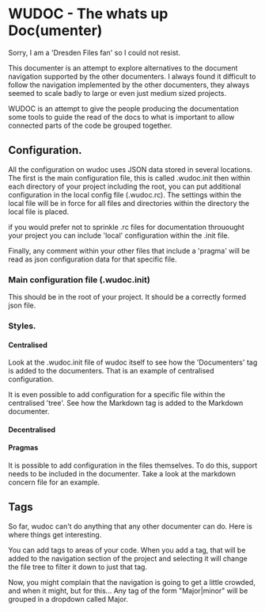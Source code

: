 # WUDOC - The whats up Doc(umenter)

Sorry, I am a 'Dresden Files fan' so I could not resist.

This documenter is an attempt to explore alternatives to the document navigation supported by the other documenters. I always found it difficult to follow the navigation implemented by the other documenters, they always seemed to scale badly to large or even just medium sized projects.

WUDOC is an attempt to give the people producing the documentation some tools to guide the read of the docs to what is important to allow connected parts of the code be grouped together.

## Configuration.

All the configuration on wudoc uses JSON data stored in several locations. The first is the main configuration file, this is called .wudoc.init then within each directory of your project including the root, you can put additional configuration in the local config file (.wudoc.rc). The settings within the local file will be in force for all files and directories within the directory the local file is placed.

if you would prefer not to sprinkle .rc files for documentation throuought your project you can include 'local' configuration within the .init file.

Finally, any comment within your other files that include a 'pragma' will be read as json configuration data for that specific file.

### Main configuration file (.wudoc.init)

This should be in the root of your project. It should be a correctly formed json file.

### Styles.

#### Centralised

Look at the .wudoc.init file of wudoc itself to see how the 'Documenters' tag is added to the documenters. That is an example of centralised configuration.

It is even possible to add configuration for a specific file within the centralised 'tree'. See how the Markdown tag is added to the Markdown documenter.

#### Decentralised

#### Pragmas

It is possible to add configuration in the files themselves. To do this, support needs to be included in the documenter. Take a look at the markdown concern file for an example.

## Tags

So far, wudoc can't do anything that any other documenter can do. Here is where things get interesting.

You can add tags to areas of your code. When you add a tag, that will be added to the navigation section of the project and selecting it will change the file tree to filter it down to just that tag.

Now, you might complain that the navigation is going to get a little crowded, and when it might, but for this... Any tag of the form "Major|minor" will be grouped in a dropdown called Major.